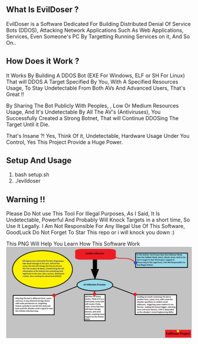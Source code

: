 <h2>What Is EvilDoser ?</h2>

EvilDoser is a Software Dedicated For Building Distributed Denial Of Service Bots (DDOS), Attacking Network Applications Such As Web Applications, Services, Even Someone's PC By Targetting Running Services on it, And So On..
<h2>How Does it Work ? </h2>
It Works By Building A DDOS Bot (EXE For Windows, ELF or SH For Linux) That will DDOS A Target Specified By You, With A Specified Resources Usage, To Stay Undetectable From Both AVs And Advanced Users, That's Great !!

By Sharing The Bot Publicly With Peoples, , Low Or Medium Resources Usage, And It's Undetectable By All The AV's (Antiviruses), You Successfully Created a Strong Botnet, That will Continue DDOSing The Target Until it Die.

That's Insane ?! Yes, Think Of it, Undetectable, Hardware Usage Under You Control, Yes This Project Provide a Huge Power.

<h2>Setup And Usage</h2>
<ol>
  <li>bash setup.sh</li>
  <li>./evildoser</li>
</ol>

<h2>Warning !!</h2>
Please Do Not use This Tool For Illegal Purposes, As I Said, It Is Undetectable, Powerful And Probably Will Knock Targets in a short time, So Use It Legally. I Am Not Responsible For Any Illegal Use Of This Software, GoodLuck Do Not Forget To Star This repo or i will knock you down :)

This PNG Will Help You Learn How This Software Work
<img src=EvilDoser-fcnt.png></img>
